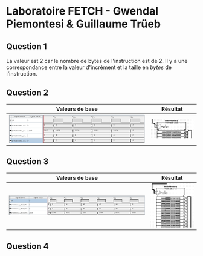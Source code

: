 # Laboratoire FETCH - Gwendal Piemontesi & Guillaume Trüeb

## Question 1
La valeur est 2 car le nombre de bytes de l'instruction est de 2. Il y a une correspondance entre la valeur d'incrément et la taille en *bytes* de l'instruction.

## Question 2
|Valeurs de base|Résultat|
|---|---|
|![](img/image.png)|![](img/image2.png)|

## Question 3
|Valeurs de base|Résultat|
|---|---|
|![](img/image3.png)|![](img/image4.png)|

## Question 4
